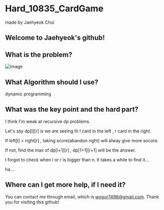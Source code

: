 # Hard_10835_CardGame

made by Jaehyeok Choi

## Welcome to Jaehyeok's github!

## What is the problem?

![image](https://github.com/Choi-JaeHyeok-21500749/10835_CardGame/blob/main/10835_pro.PNG)

## What Algorithm should I use?

dynamic programming

## What was the key point and the hard part?

I think I'm weak at recursive dp problems.

Let's say dp[l][r] is we are seeing th l card in the left , r card in the right.

If left[l] > right[r] , taking score(abandon right) will alway give more socore.

If not, find the max of dp[l+1][r] , dp[1+1][r+1] will be the answer.

I forgot to check when l or r is bigger than n. It takes a while to find it...

ha...

## Where can I get more help, if I need it?

You can contact me through email, which is wogur7496@gmail.com.
Thank you for visiting this github!
